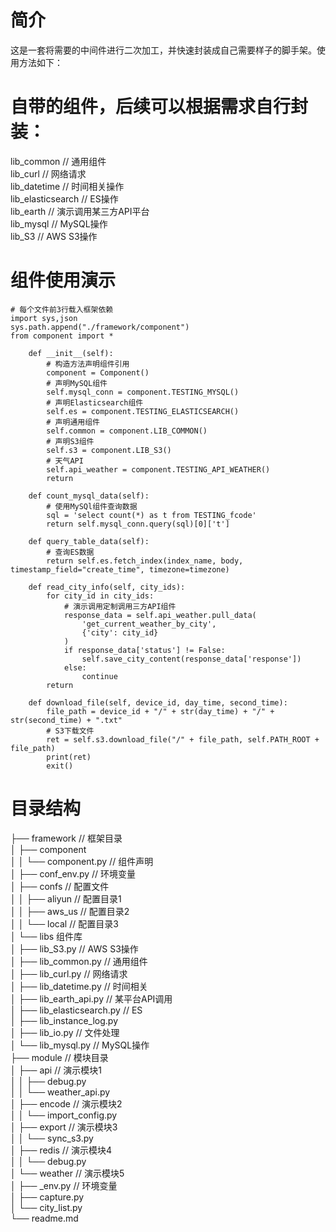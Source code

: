 # 简介
这是一套将需要的中间件进行二次加工，并快速封装成自己需要样子的脚手架。使用方法如下：

# 自带的组件，后续可以根据需求自行封装：
lib_common // 通用组件 <br />
lib_curl // 网络请求 <br />
lib_datetime // 时间相关操作<br />
lib_elasticsearch // ES操作<br />
lib_earth // 演示调用某三方API平台<br />
lib_mysql // MySQL操作<br />
lib_S3 // AWS S3操作<br />
# 组件使用演示
```angular2html
# 每个文件前3行载入框架依赖
import sys,json
sys.path.append("./framework/component")
from component import *

    def __init__(self):
        # 构造方法声明组件引用
        component = Component()
        # 声明MySQL组件
        self.mysql_conn = component.TESTING_MYSQL()
        # 声明Elasticsearch组件
        self.es = component.TESTING_ELASTICSEARCH()
        # 声明通用组件
        self.common = component.LIB_COMMON()
        # 声明S3组件
        self.s3 = component.LIB_S3()
        # 天气API         
        self.api_weather = component.TESTING_API_WEATHER()
        return
    
    def count_mysql_data(self):
        # 使用MySQl组件查询数据
        sql = 'select count(*) as t from TESTING_fcode'
        return self.mysql_conn.query(sql)[0]['t']
        
    def query_table_data(self):
        # 查询ES数据
        return self.es.fetch_index(index_name, body, timestamp_field="create_time", timezone=timezone)

    def read_city_info(self, city_ids):
        for city_id in city_ids:
            # 演示调用定制调用三方API组件
            response_data = self.api_weather.pull_data(
                'get_current_weather_by_city',
                {'city': city_id}
            )
            if response_data['status'] != False:
                self.save_city_content(response_data['response'])
            else:
                continue
        return

    def download_file(self, device_id, day_time, second_time):
        file_path = device_id + "/" + str(day_time) + "/" + str(second_time) + ".txt"
        # S3下载文件
        ret = self.s3.download_file("/" + file_path, self.PATH_ROOT + file_path)
        print(ret)
        exit()
```

# 目录结构
├── framework // 框架目录<br />
│  ├── component <br />
│  │  └── component.py // 组件声明<br />
│  ├── conf_env.py // 环境变量<br />
│  ├── confs // 配置文件<br />
│  │  ├── aliyun // 配置目录1<br />
│  │  ├── aws_us // 配置目录2<br />
│  │  └── local // 配置目录3<br />
│  └── libs 组件库 <br />
│      ├── lib_S3.py // AWS S3操作<br />
│      ├── lib_common.py // 通用组件<br />
│      ├── lib_curl.py // 网络请求<br />
│      ├── lib_datetime.py // 时间相关<br />
│      ├── lib_earth_api.py // 某平台API调用<br />
│      ├── lib_elasticsearch.py // ES<br />
│      ├── lib_instance_log.py <br />
│      ├── lib_io.py // 文件处理<br />
│      └── lib_mysql.py // MySQL操作<br />
├── module // 模块目录<br />
│  ├── api // 演示模块1<br />
│  │  ├── debug.py <br />
│  │  └── weather_api.py <br />
│  ├── encode // 演示模块2<br />
│  │  └── import_config.py <br />
│  ├── export // 演示模块3<br />
│  │  └── sync_s3.py <br />
│  ├── redis // 演示模块4<br />
│  │  └── debug.py <br />
│  └── weather // 演示模块5<br />
│      ├── _env.py // 环境变量<br />
│      ├── capture.py <br />
│      └── city_list.py<br />
└── readme.md<br />



